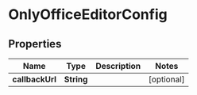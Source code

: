 

# OnlyOfficeEditorConfig


## Properties

| Name | Type | Description | Notes |
|------------ | ------------- | ------------- | -------------|
|**callbackUrl** | **String** |  |  [optional] |



